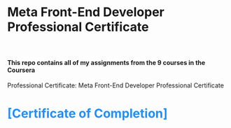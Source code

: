 # Meta Front-End Developer Professional Certificate

<br>
<h4>This repo contains all of my assignments from the 9 courses in the Coursera</h4> Professional Certificate: Meta Front-End Developer Professional Certificate
<h1 style="color:DodgerBlue;>Table of Content</h1>
Course 1: Introduction to Front-End Development
Course 2: Programming with JavaScript
Course 3: Version Control
Course 4: HTML and CSS in depth
Course 5: React Basics
Course 6: Advanced React
Course 7: Principles of UI/UX Design
Course 8: Front-End Developer Capstone
Course 9: Coding Interview Preparation
Proof of Completion
Not Available
<br>
## Course 3 : [Version Control](/C3-Version-Control/)


-
### [Certificate of Completion]

<br/>
